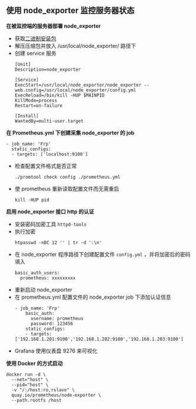 ## 使用 node_exporter 监控服务器状态

__在被监控端的服务器部署 node_exporter__
- 获取[二进制安装包](https://github.com/prometheus/node_exporter/releases/download/v1.0.1/node_exporter-1.0.1.linux-amd64.tar.gz)
- 解压压缩包并放入 /usr/local/node_exporter/ 路径下
- 创建 service 服务
    ```
    [Unit]
    Description=node_exporter

    [Service]
    ExecStart=/usr/local/node_exporter/node_exporter --web.config=/usr/local/node_exporter/config.yml
    ExecReload=/bin/kill -HUP $MAINPID
    KillMode=process
    Restart=on-failure

    [Install]
    WantedBy=multi-user.target
    ```

__在 Prometheus.yml 下创建采集 node_exporter 的 job__
```
- job_name: 'Frp'
  static_configs:
  - targets: ['localhost:9100']
```
- 检查配置文件格式是否正常
    ```
    ./promtool check config ./prometheus.yml
    ```
- 使 prometheus 重新读取配置文件而无需重启
    ```
    kill -HUP pid
    ```

__启用 node_exporter 接口 http 的认证__
- 安装密码加密工具 `httpd-tools`
- 执行加密
    ```
    htpasswd -nBC 12 '' | tr -d ':\n'
    ```
- 在 node_exporter 程序路径下创建配置文件 `config.yml` ，并将加密后的密码填入
    ```
    basic_auth_users:
      prometheus: xxxxxxxxx
    ```
- 重新启动 node_exporter
- 在 prometheus.yml 配置文件的 node_exporter job 下添加认证信息
    ```
    - job_name: 'Frp'
        basic_auth:
          username: prometheus
          password: 123456
        static_configs:
        - targets: ['192.168.1.201:9100','192.168.1.202:9100','192.168.1.203:9100']
    ```
- Grafana 使用仪表盘 9276 来可视化

__使用 Docker 的方式启动__
```
docker run -d \
  --net="host" \
  --pid="host" \
  -v "/:/host:ro,rslave" \
  quay.io/prometheus/node-exporter \
  --path.rootfs /host
````

